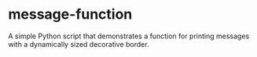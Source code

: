 # message-function
A simple Python script that demonstrates a function for printing messages with a dynamically sized decorative border.
